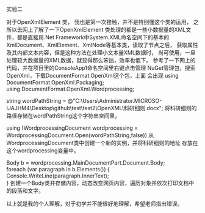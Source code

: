 实验二

对于OpenXmlElement 类，
我也是第一次接触，并不是特别懂这个类的运用，
之所以去网上了解了一下OpenXmlElement 类处理的都是一些小数据量的XML文件，都是直接用.Net Framework中System.XML命名空间下的基本的XmlDocument、XmlElement、XmlNode等基本类，读取了节点之后，
获取属性及其内部文本内容，但是这种方法在处理小文本量XML数据时，
尚可使用，一旦处理较大数据量的XML数据，就显得那么笨拙，效率也低下。
参考了一下网上的代码，并在项目里的ConsoleApp1命名空间里右键点击管理
NuGet管理包，搜索OpenXml，下载DocumentFormat.OpenXml这个包，上面
会出现
using DocumentFormat.OpenXml.Packaging;     
using DocumentFormat.OpenXml.Wordprocessing;

string wordPathString = @"C:\Users\Administrator.MICROSO-IJAJHM4\Desktop\github\test\test2\OpenXML\科研细则.docx";
将科研细则的路径存储在wordPathString这个字符串空间里，         
  
 using (WordprocessingDocument wordprocessing = WordprocessingDocument.Open(wordPathString,false))
 从WordprocessingDocument类中创建一个新的实例，并将科研细则的地址
 存放在这个wordprocessing变量中。
 
  Body b = wordprocessing.MainDocumentPart.Document.Body;  
                 foreach (var paragraph in b.Elements<Paragraph>())
                 {
                     Console.WriteLine(paragraph.InnerText);  
                 }
   创建一个Body类并存储内容，动态改变网页内容，遍历对象并依次打印文档中
   的段落和文字。
   
   以上就是我的个人理解，对于初学并不能很好地理解，希望老师指出错误。


